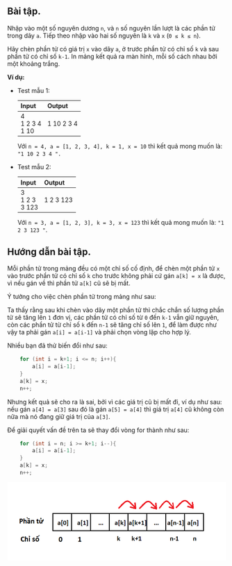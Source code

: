 ## Bài tập.

Nhập vào một số nguyên dương `n`, và `n` số nguyên lần lượt là các phần tử trong dãy `a`. Tiếp theo nhập vào hai số nguyên là `k` và `x` (`0 ≤ k ≤ n`).

Hãy chèn phần tử có giá trị `x` vào dãy `a`, ở trước phần tử có chỉ số `k` và sau phần tử có chỉ số `k-1`. In mảng kết quả ra màn hình, mỗi số cách nhau bởi một khoảng trắng.

**Ví dụ:**

* Test mẫu 1:

  | **Input**          | **Output** |
  | ------------------------ | ---------------- |
  | 4<br />1 2 3 4<br />1 10 | 1 10 2 3 4       |

  Với `n = 4, a = [1, 2, 3, 4], k = 1, x = 10` thì kết quả mong muốn là: `"1 10 2 3 4 ".`
* Test mẫu 2:

  | **Input**         | **Output** |
  | ----------------------- | ---------------- |
  | 3<br />1 2 3<br />3 123 | 1 2 3 123        |

  Với `n = 3, a = [1, 2, 3], k = 3, x = 123` thì kết quả mong muốn là: `"1 2 3 123 "`.

## Hướng dẫn bài tập.

Mỗi phần tử trong mảng đều có một chỉ số cố định, để chèn một phần tử `x` vào trước phần tử có chỉ số `k` cho trước không phải cứ gán `a[k] = x` là được, vì nếu gán về thì phần tử `a[k]` cũ sẽ bị mất.

Ý tưởng cho việc chèn phần tử trong mảng như sau:

Ta thấy rằng sau khi chèn vào dãy một phần tử thì chắc chắn số lượng phần tử sẽ tăng lên `1` đơn vị, các phần tử có chỉ số từ `0` đến `k-1` vẫn giữ nguyên, còn các phần tử từ chỉ số `k` đến `n-1` sẽ tăng chỉ số lên `1`, để làm được như vậy ta phải gán `a[i] = a[i-1]` và phải chọn vòng lặp cho hợp lý.

Nhiều bạn đã thử biến đổi như sau:

```cpp
	for (int i = k+1; i <= n; i++){
		a[i] = a[i-1];
	}
	a[k] = x;
	n++;
```

Nhưng kết quả sẽ cho ra là sai, bởi vì các giá trị cũ bị mất đi, ví dụ như sau: nếu gán `a[4] = a[3]` sau đó là gán `a[5] = a[4]` thì giá trị `a[4]` cũ không còn nữa mà nó đang giữ giá trị của `a[3]`.

Để giải quyết vấn đề trên ta sẽ thay đổi vòng for thành như sau:

```cpp
	for (int i = n; i >= k+1; i--){
		a[i] = a[i-1];
	}
	a[k] = x;
	n++;
```

![]()![1732443558514](image/baitap/1732443558514.png)
